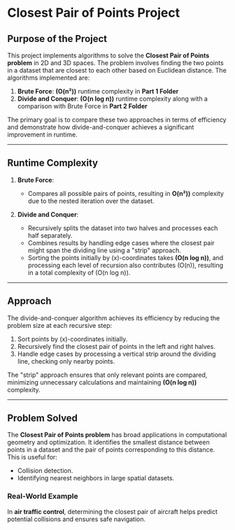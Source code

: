 
# Closest Pair of Points Project

## **Purpose of the Project**
This project implements algorithms to solve the **Closest Pair of Points problem** in 2D and 3D spaces. The problem involves finding the two points in a dataset that are closest to each other based on Euclidean distance. The algorithms implemented are:
1. **Brute Force**: **(O(n²)\)** runtime complexity in **Part 1 Folder**
2. **Divide and Conquer**: **\(O(n log n)\)** runtime complexity along with a comparison with Brute Force in **Part 2 Folder**

The primary goal is to compare these two approaches in terms of efficiency and demonstrate how divide-and-conquer achieves a significant improvement in runtime.

---

## **Runtime Complexity**
1. **Brute Force**:
   - Compares all possible pairs of points, resulting in **O(n²)\)** complexity due to the nested iteration over the dataset.

2. **Divide and Conquer**:
   - Recursively splits the dataset into two halves and processes each half separately.
   - Combines results by handling edge cases where the closest pair might span the dividing line using a "strip" approach.
   - Sorting the points initially by \(x\)-coordinates takes **\(O(n log n)\)**, and processing each level of recursion also contributes \(O(n)\), resulting in a total complexity of \(O(n log n)\).

---

## **Approach**
The divide-and-conquer algorithm achieves its efficiency by reducing the problem size at each recursive step:
1. Sort points by \(x\)-coordinates initially.
2. Recursively find the closest pair of points in the left and right halves.
3. Handle edge cases by processing a vertical strip around the dividing line, checking only nearby points.

The "strip" approach ensures that only relevant points are compared, minimizing unnecessary calculations and maintaining **\(O(n log n)\)** complexity.

---

## **Problem Solved**
The **Closest Pair of Points problem** has broad applications in computational geometry and optimization. It identifies the smallest distance between points in a dataset and the pair of points corresponding to this distance. This is useful for:
- Collision detection.
- Identifying nearest neighbors in large spatial datasets.

### **Real-World Example**
In **air traffic control**, determining the closest pair of aircraft helps predict potential collisions and ensures safe navigation.

